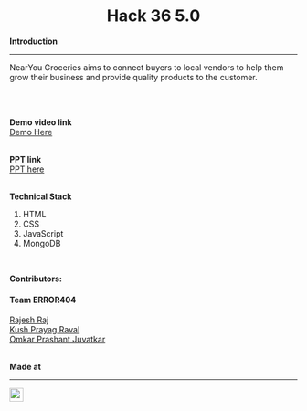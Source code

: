 <h1 align="center">Hack 36 5.0</h1>

<b>Introduction</b>
<hr>
<p>NearYou Groceries aims to connect buyers to local vendors to help them grow their business and provide quality products to the customer.</p>
<br>
<br>

<b>Demo video link</b><br>
<a href="https://drive.google.com/drive/folders/1UNYJSsYrguw83E3fQGtkzA50UBaAxnvL?usp=sharing">Demo Here</a>
<br>
<br>

<b>PPT link</b>
<br>
<a href="https://docs.google.com/presentation/d/1CN6ViOGtZQJI5MiFI6-SlA6jFAp8SXZE/edit?usp=sharing&ouid=114942155579646880011&rtpof=true&sd=true">PPT here</a>
<br>
<br> 

  <b>Technical Stack</b>
  1) HTML<br>
  2) CSS<br>
  3) JavaScript<br>
  4) MongoDB<br>
<br>

  <b>Contributors:</b><br>
  <h4>Team ERROR404</h4>
  <a href="https://github.com/rajesh6110">Rajesh Raj</a><br>
  <a href="https://github.com/kushraval71">Kush Prayag Raval</a><br>
  <a href="https://github.com/megatron3002">Omkar Prashant Juvatkar</a><br>
<br>

<b>Made at</b>
<hr>
<a href="https://hack36.com"> <img src="https://cutt.ly/BuiltAtHack36" height=24px> </a>
